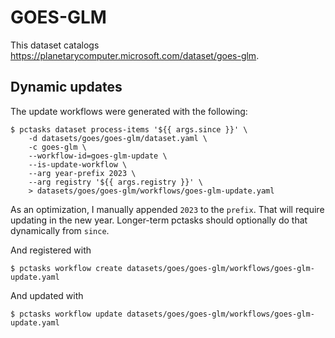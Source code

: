 # GOES-GLM

This dataset catalogs https://planetarycomputer.microsoft.com/dataset/goes-glm.

## Dynamic updates

The update workflows were generated with the following:

```console
$ pctasks dataset process-items '${{ args.since }}' \
    -d datasets/goes/goes-glm/dataset.yaml \
    -c goes-glm \
    --workflow-id=goes-glm-update \
    --is-update-workflow \
    --arg year-prefix 2023 \
    --arg registry '${{ args.registry }}' \
    > datasets/goes/goes-glm/workflows/goes-glm-update.yaml
```

As an optimization, I manually appended `2023` to the `prefix`. That will require updating in the new year. Longer-term pctasks should
optionally do that dynamically from `since`.

And registered with

```console
$ pctasks workflow create datasets/goes/goes-glm/workflows/goes-glm-update.yaml
```

And updated with

```
$ pctasks workflow update datasets/goes/goes-glm/workflows/goes-glm-update.yaml
```